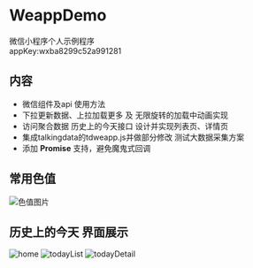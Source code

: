 # WeappDemo
微信小程序个人示例程序    
appKey:wxba8299c52a991281    

## 内容
- 微信组件及api 使用方法
- 下拉更新数据、上拉加载更多 及 无限旋转的加载中动画实现
- 访问聚合数据 历史上的今天接口 设计并实现列表页、详情页
- 集成talkingdata的tdweapp.js并做部分修改 测试大数据采集方案
- 添加 **Promise** 支持，避免魔鬼式回调

## 常用色值
![色值图片][1]
     
##  历史上的今天 界面展示    
![home][2] ![todayList][3] ![todayDetail][4]


[1]:https://raw.githubusercontent.com/tianqing2117/WeappDemo/master/screenshots/color.jpg    
[2]:https://raw.githubusercontent.com/tianqing2117/WeappDemo/master/screenshots/home.png    
[3]:https://raw.githubusercontent.com/tianqing2117/WeappDemo/master/screenshots/todayList.png     
[4]:https://raw.githubusercontent.com/tianqing2117/WeappDemo/master/screenshots/todayDetail.png